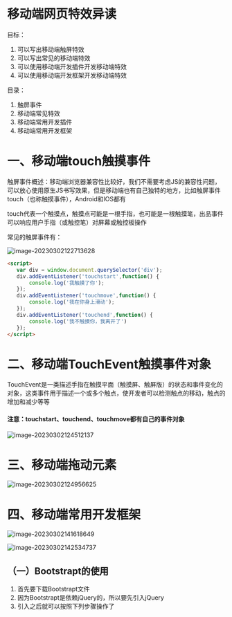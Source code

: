 # 移动端网页特效异读

目标：

1. 可以写出移动端触屏特效
2. 可以写出常见的移动端特效
3. 可以使用移动端开发插件开发移动端特效
4. 可以使用移动端开发框架开发移动端特效

目录：

1. 触屏事件
2. 移动端常见特效
3. 移动端常用开发插件
4. 移动端常用开发框架

# 一、移动端touch触摸事件

触屏事件概述：移动端浏览器兼容性比较好，我们不需要考虑JS的兼容性问题，可以放心使用原生JS书写效果，但是移动端也有自己独特的地方，比如触屏事件touch（也称触摸事件），Android和IOS都有

touch代表一个触摸点，触摸点可能是一根手指，也可能是一根触摸笔，出品事件可以响应用户手指（或触控笔）对屏幕或触控板操作

常见的触屏事件有：

![image-20230302122713628](C:\Users\谭磊\AppData\Roaming\Typora\typora-user-images\image-20230302122713628.png)

```html
<script>
   var div = window.document.querySelector('div');
   div.addEventListener('touchstart',function() {
       console.log('我触摸了你');
   });
   div.addEventListener('touchmove',function() {
       console.log('我在你身上滑动');
   });
   div.addEventListener('touchend',function() {
       console.log('我不触摸你，我离开了')
   });
</script>
```

# 二、移动端TouchEvent触摸事件对象

TouchEvent是一类描述手指在触摸平面（触摸屏、触屏版）的状态和事件变化的对象，这类事件用于描述一个或多个触点，使开发者可以检测触点的移动，触点的增加和减少等等

#### 注意：touchstart、touchend、touchmove都有自己的事件对象

![image-20230302124512137](C:\Users\谭磊\AppData\Roaming\Typora\typora-user-images\image-20230302124512137.png)

# 三、移动端拖动元素

![image-20230302124956625](C:\Users\谭磊\AppData\Roaming\Typora\typora-user-images\image-20230302124956625.png)

# 四、移动端常用开发框架

![image-20230302141618649](C:\Users\谭磊\AppData\Roaming\Typora\typora-user-images\image-20230302141618649.png)

![image-20230302142534737](C:\Users\谭磊\AppData\Roaming\Typora\typora-user-images\image-20230302142534737.png)

## （一）Bootstrapt的使用

1. 首先要下载Bootstrapt文件
2. 因为Bootstrapt是依赖jQuery的，所以要先引入jQuery
3. 引入之后就可以按照下列步骤操作了